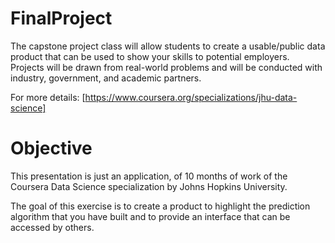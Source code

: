 # FinalProject

The capstone project class will allow students to create a usable/public data product that can be used to show your skills to potential employers. Projects will be drawn from real-world problems and will be conducted with industry, government, and academic partners.

For more details: [https://www.coursera.org/specializations/jhu-data-science]

# Objective

This presentation is just an application, of 10 months of work of the Coursera Data Science specialization by Johns Hopkins University.

The goal of this exercise is to create a product to highlight the prediction algorithm that you have built and to provide an interface that can be accessed by others.
